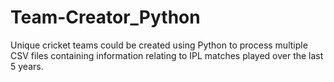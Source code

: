 # Team-Creator_Python
Unique cricket teams could be created using Python to process multiple CSV files containing information relating to IPL matches played over the last 5 years.
